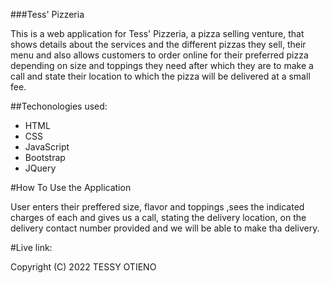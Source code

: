 ###Tess' Pizzeria

This is a web application for Tess' Pizzeria, a pizza selling venture, that shows details about the services and the different pizzas they sell, their menu and also allows customers to order online for their preferred pizza depending on size and toppings they need after which they are to make a call and state their location to which the pizza will be delivered at a small fee.

##Techonologies used:

* HTML
* CSS
* JavaScript
* Bootstrap
* JQuery

#How To Use the Application

User enters their preffered size, flavor and toppings ,sees the indicated charges  of each and gives us a call, stating the delivery location, on the delivery contact number provided and we will be able to make tha delivery.

#Live link:

Copyright (C) 2022 TESSY OTIENO
